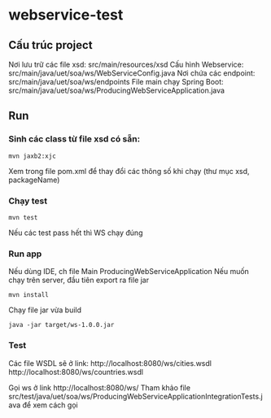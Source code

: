 # webservice-test

## Cấu trúc project
Nơi lưu trữ các file xsd: src/main/resources/xsd
Cấu hình Webservice: src/main/java/uet/soa/ws/WebServiceConfig.java
Nơi chứa các endpoint: src/main/java/uet/soa/ws/endpoints
File main chạy Spring Boot: src/main/java/uet/soa/ws/ProducingWebServiceApplication.java

## Run

### Sinh các class từ file xsd có sẵn:
```
mvn jaxb2:xjc
```
Xem trong file pom.xml để thay đổi các thông số khi chạy (thư mục xsd, packageName)


### Chạy test
```
mvn test
```
Nếu các test pass hết thì WS chạy đúng


### Run app
Nếu dùng IDE, ch file Main ProducingWebServiceApplication
Nếu muốn chạy trên server, đầu tiên export ra file jar
```
mvn install
```
Chạy file jar vừa build
```
java -jar target/ws-1.0.0.jar
```

### Test 
Các file WSDL sẽ ở link:
http://localhost:8080/ws/cities.wsdl
http://localhost:8080/ws/countries.wsdl

Gọi ws ở link 
http://localhost:8080/ws/
Tham khảo file src/test/java/uet/soa/ws/ProducingWebServiceApplicationIntegrationTests.java để xem cách gọi

